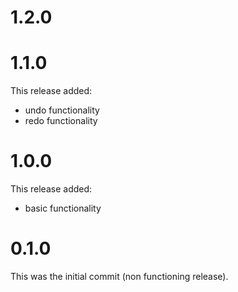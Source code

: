 # 1.2.0


# 1.1.0

This release added:
- undo functionality
- redo functionality

# 1.0.0

This release added:
- basic functionality


# 0.1.0

This was the initial commit (non functioning release).
